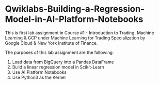 # Qwiklabs-Building-a-Regression-Model-in-AI-Platform-Notebooks
This is first lab assignment in Course #1 - Introduction to Trading, Machine Learning &amp; GCP 
under Machine Learning for Trading Specialization by Google Cloud & New York Institute of Finance.


The purposes of this lab assignment are the following:
1)  Load data from BigQuery into a Pandas DataFrame
2)  Build a linear regression model in Scikit-Learn
3)  Use AI Platform Notebooks
4)  Use Python3 as the Kernel
